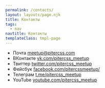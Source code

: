 ```yaml
---
permalink: /contacts/
layout: layouts/page.njk
title: Контакты
tags:
  - nav
navtitle: Контакты
templateClass: tmpl-page
---
```


* Почта [meetup@pitercss.com](mailto:meetup@pitercss.com) 
* ВКонтакте [vk.com/pitercss_meetup](https://vk.com/pitercss_meetup)
* Твиттер [twitter.com/pitercss_meetup](https://twitter.com/pitercss_meetup)
* Фейсбук [facebook.com/pitercssmeetup/](https://www.facebook.com/pitercssmeetup/) 
* Телеграм [t.me/pitercss_meetup](https://t.me/pitercss_meetup)
* YouTube [youtube.com/pitercss_meetup](https://www.youtube.com/pitercss_meetup)
